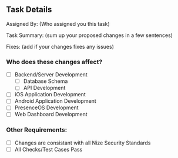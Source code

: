 ## Task Details

Assigned By: (Who assigned you this task)

Task Summary: (sum up your proposed changes in a few sentences)

Fixes: (add if your changes fixes any issues)

### Who does these changes affect?

- [ ] Backend/Server Development
  - [ ] Database Schema
  - [ ] API Development
- [ ] iOS Application Development
- [ ] Android Application Development
- [ ] PresenceOS Development
- [ ] Web Dashboard Development

### Other Requirements:
- [ ] Changes are consistant with all Nize Security Standards
- [ ] All Checks/Test Cases Pass
